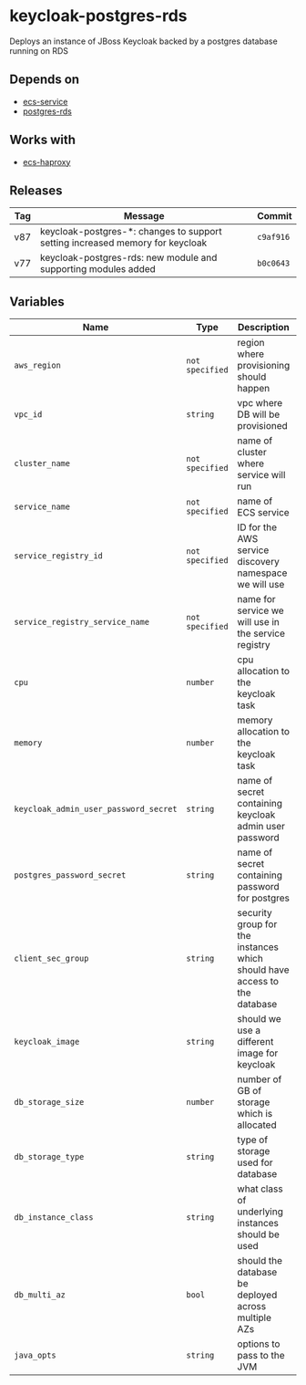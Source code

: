 keycloak-postgres-rds
======


Deploys an instance of JBoss Keycloak backed by a postgres database running on RDS

Depends on
------

* [ecs-service](../ecs-service/README.md)
* [postgres-rds](../postgres-rds/README.md)



Works with
------

* [ecs-haproxy](../ecs-haproxy/README.md)



Releases
------

|Tag | Message | Commit|
--- | --- | ---
v87 | keycloak-postgres-*: changes to support setting increased memory for keycloak | `c9af916`
v77 | keycloak-postgres-rds: new module and supporting modules added | `b0c0643`

Variables
------

|Name | Type | Description | Default Value|
--- | --- | --- | ---
`aws_region` | `not specified` | region where provisioning should happen | ``
`vpc_id` | `string` | vpc where DB will be provisioned | ``
`cluster_name` | `not specified` | name of cluster where service will run | ``
`service_name` | `not specified` | name of ECS service | ``
`service_registry_id` | `not specified` | ID for the AWS service discovery namespace we will use | ``
`service_registry_service_name` | `not specified` | name for service we will use in the service registry | ``
`cpu` | `number` | cpu allocation to the keycloak task | `512`
`memory` | `number` | memory allocation to the keycloak task | `512`
`keycloak_admin_user_password_secret` | `string` | name of secret containing keycloak admin user password | ``
`postgres_password_secret` | `string` | name of secret containing password for postgres | ``
`client_sec_group` | `string` | security group for the instances which should have access to the database | ``
`keycloak_image` | `string` | should we use a different image for keycloak | `jboss/keycloak`
`db_storage_size` | `number` | number of GB of storage which is allocated | `10`
`db_storage_type` | `string` | type of storage used for database | `gp2`
`db_instance_class` | `string` | what class of underlying instances should be used | `db.t3.small`
`db_multi_az` | `bool` | should the database be deployed across multiple AZs | `false`
`java_opts` | `string` | options to pass to the JVM | ``

